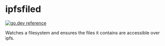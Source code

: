 # ipfsfiled
[![go.dev reference](https://img.shields.io/badge/go.dev-reference-007d9c?logo=go&logoColor=white&style=flat-square)](https://pkg.go.dev/github.com/iand/ipfsfiled)

Watches a filesystem and ensures the files it contains are accessible over ipfs.
